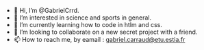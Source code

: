 - 👋 Hi, I’m @GabrielCrrd.
- 👀 I’m interested in science and sports in general.
- 🌱 I’m currently learning how to code in htlm and css.
- 💞️ I’m looking to collaborate on a new secret project with a friend.
- 📫 How to reach me, by eamail : gabriel.carraud@etu.estia.fr

<!---
GabrielCrrd/GabrielCrrd is a ✨ special ✨ repository because its `README.md` (this file) appears on your GitHub profile.
You can click the Preview link to take a look at your changes.
--->

